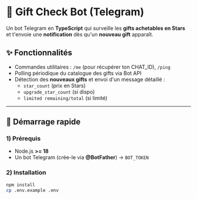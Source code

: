# 🎁 Gift Check Bot (Telegram)

Un bot Telegram en **TypeScript** qui surveille les **gifts achetables en Stars** et t'envoie une **notification** dès qu'un **nouveau gift** apparaît.

## ✨ Fonctionnalités
- Commandes utilitaires : `/me` (pour récupérer ton CHAT_ID), `/ping`
- Polling périodique du catalogue des gifts via Bot API
- Détection des **nouveaux gifts** et envoi d'un message détaillé :
    - `star_count` (prix en Stars)
    - `upgrade_star_count` (si dispo)
    - `limited remaining/total` (si limité)

---

## 🚀 Démarrage rapide

### 1) Prérequis
- Node.js **>= 18**
- Un bot Telegram (crée-le via **@BotFather**) → `BOT_TOKEN`

### 2) Installation
```bash
npm install
cp .env.example .env

